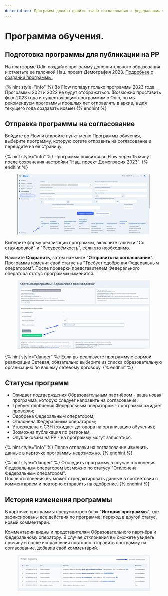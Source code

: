 ```yaml
---
description: Программа должна пройти этапы согласования с федеральным оператором и ЦЗН
---
```


# Программа обучения.

## Подготовка программы для публикации на РР

На платформе Odin создайте программу дополнительного образования и отметьте её галочкой Нац. проект Демография 2023.  [Подробнее о создании программы.](https://informa.gitbook.io/odin/chasto-zadavaemye-voprosy/dobavit-programmu-v-ramkakh-proekta-demografiya#dobavlenie-programmy-dopolnitelnogo-obrazovaniya)

{% hint style="info" %}
Во Flow попадут только программы 2023 года. Программы 2021 и 2022 не будут отображаться. (Возможно проставить флаг 2023 года и существующим программам в Odin, но мы рекомендуем программы прошлых лет отправлять в архив, а для текущего года создавать новые)
{% endhint %}

## Отправка программы на согласование

Войдите во Flow и откройте пункт меню Программы обучения, выберите программу, которую хотите отправить на согласование и перейдите на её страницу.

{% hint style="info" %}
Программа появится во Flow  через 15 минут после сохранения настройки "Нац. проект Демография 2023".
{% endhint %}

<figure><img src=".gitbook/assets/image (18) (2).png" alt=""><figcaption></figcaption></figure>

Выберите форму реализации программы, включите галочки "Со стажировкой" и "Ресурсоёмкость", если это необходимо.&#x20;

Нажмите **Сохранить**, затем нажмите "**Отправить на согласование**". \
Программа изменит свой статус на "Требует одобрения Федеральным оператором". После проверки представителем Федерального оператора статус программы изменится.

<figure><img src=".gitbook/assets/image (14).png" alt=""><figcaption></figcaption></figure>

{% hint style="danger" %}
Если вы реализуете программу с формой реализации Сетевая, обязательно выберите из списка образовательную организацию по вашему сетевому договору.
{% endhint %}

## Статусы программ

* Ожидает подтверждения Образовательным партнёром - ваша новая программа, которую следует направить на согласование;
* Требует одобрения Федеральным оператором - программа ожидает проверки;
* Одобрена Федеральным оператором;
* Отклонена Федеральным оператором;
* Утверждена с СЗН (ожидает договора на организацию обучения);
* Возможна публикация по регионам;
* Опубликована на РР - на программу могут записаться.

{% hint style="info" %}
После отправки на согласование  изменить данные в карточке программы невозможно.
{% endhint %}

{% hint style="danger" %}
Отследить программу в случае отклонения Федеральным оператором  возможно по статусу "Отклонена Федеральным оператором".\
После отклонения вы может отредактировать данные в соответсвии с комментарием и повторно отправить на одобрение.
{% endhint %}

## История изменения программы

В карточке программы предусмотрен блок  "**История программы**", где зафиксированы все действия по программе: переход в другой статус, новый комментарий.

Комментарии видны и представителям Образовательного партнёра и Федеральному оператору. В случае отклонения вы сможете увидеть причину и после исправления повторно отправить программу на согласование, добавив свой комментарий.

<figure><img src=".gitbook/assets/image (2) (1) (4).png" alt=""><figcaption></figcaption></figure>
